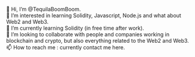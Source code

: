 👋 Hi, I’m @TequilaBoomBoom.                                                                                                                                                       
👀 I’m interested in learning Solidity, Javascript, Node.js and what about Web2 and Web3.                                                                                         
🌱 I’m currently learning Solidity (in free time after work).                                                                                                                     
💞️ I’m looking to collaborate with people and companies working in blockchain and crypto, but also everything related to the Web2 and Web3.                                                   
📫 How to reach me : currently contact me here.
<!---
TequilaBoomBoom/TequilaBoomBoom is a ✨ special ✨ repository because its `README.md` (this file) appears on your GitHub profile.
You can click the Preview link to take a look at your changes.
--->
